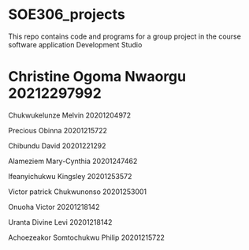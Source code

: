# SOE306_projects
This repo contains code and programs for a group project in the course software application Development Studio
# Christine Ogoma Nwaorgu 20212297992

Chukwukelunze Melvin 20201204972

Precious Obinna 20201215722

Chibundu David 20201221292

Alameziem Mary-Cynthia 20201247462

Ifeanyichukwu Kingsley 20201253572

Victor patrick Chukwunonso 20201253001

Onuoha Victor 20201218142

Uranta Divine Levi 20201218142

Achoezeakor Somtochukwu Philip 20201215722
